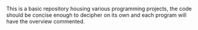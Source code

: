 This is a basic repository housing various programming projects, the code should be concise enough to decipher on its own and each program will have the overview commented. 